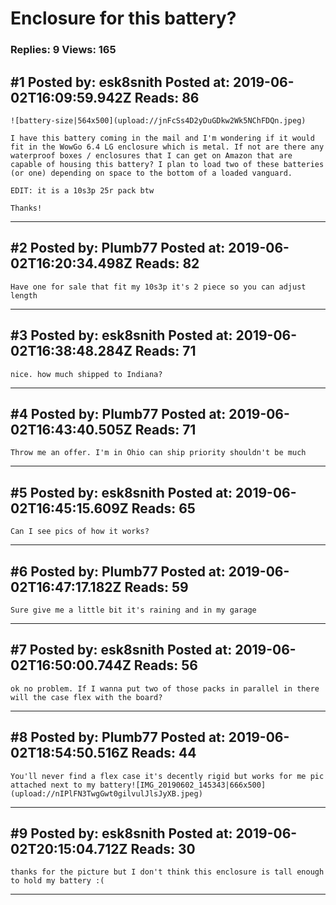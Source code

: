 # Enclosure for this battery?

### Replies: 9 Views: 165

## \#1 Posted by: esk8snith Posted at: 2019-06-02T16:09:59.942Z Reads: 86

```
![battery-size|564x500](upload://jnFcSs4D2yDuGDkw2Wk5NChFDQn.jpeg) 

I have this battery coming in the mail and I'm wondering if it would fit in the WowGo 6.4 LG enclosure which is metal. If not are there any waterproof boxes / enclosures that I can get on Amazon that are capable of housing this battery? I plan to load two of these batteries (or one) depending on space to the bottom of a loaded vanguard.

EDIT: it is a 10s3p 25r pack btw

Thanks!
```

---
## \#2 Posted by: Plumb77 Posted at: 2019-06-02T16:20:34.498Z Reads: 82

```
Have one for sale that fit my 10s3p it's 2 piece so you can adjust length
```

---
## \#3 Posted by: esk8snith Posted at: 2019-06-02T16:38:48.284Z Reads: 71

```
nice. how much shipped to Indiana?
```

---
## \#4 Posted by: Plumb77 Posted at: 2019-06-02T16:43:40.505Z Reads: 71

```
Throw me an offer. I'm in Ohio can ship priority shouldn't be much
```

---
## \#5 Posted by: esk8snith Posted at: 2019-06-02T16:45:15.609Z Reads: 65

```
Can I see pics of how it works?
```

---
## \#6 Posted by: Plumb77 Posted at: 2019-06-02T16:47:17.182Z Reads: 59

```
Sure give me a little bit it's raining and in my garage
```

---
## \#7 Posted by: esk8snith Posted at: 2019-06-02T16:50:00.744Z Reads: 56

```
ok no problem. If I wanna put two of those packs in parallel in there will the case flex with the board?
```

---
## \#8 Posted by: Plumb77 Posted at: 2019-06-02T18:54:50.516Z Reads: 44

```
You'll never find a flex case it's decently rigid but works for me pic attached next to my battery![IMG_20190602_145343|666x500](upload://nIPlFN3TwgGwt0gilvulJlsJyXB.jpeg)
```

---
## \#9 Posted by: esk8snith Posted at: 2019-06-02T20:15:04.712Z Reads: 30

```
thanks for the picture but I don't think this enclosure is tall enough to hold my battery :(
```

---
